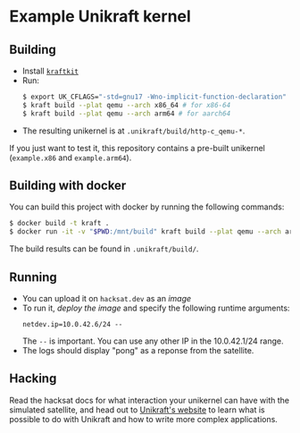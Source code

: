 # Example Unikraft kernel

## Building

- Install [`kraftkit`](https://unikraft.org/docs/cli/install)
- Run:
  ```bash
  $ export UK_CFLAGS="-std=gnu17 -Wno-implicit-function-declaration"
  $ kraft build --plat qemu --arch x86_64 # for x86-64
  $ kraft build --plat qemu --arch arm64 # for aarch64
  ```
- The resulting unikernel is at `.unikraft/build/http-c_qemu-*`.

If you just want to test it, this repository contains a pre-built unikernel
(`example.x86` and `example.arm64`).

## Building with docker

You can build this project with docker by running the following commands:
```bash
$ docker build -t kraft .
$ docker run -it -v "$PWD:/mnt/build" kraft build --plat qemu --arch arm64 
```

The build results can be found in `.unikraft/build/`.

## Running

- You can upload it on `hacksat.dev` as an *image*
- To run it, *deploy the image* and specify the following runtime arguments:
  ```
  netdev.ip=10.0.42.6/24 --
  ```
  The `--` is important. You can use any other IP in the 10.0.42.1/24 range.
- The logs should display "pong" as a reponse from the satellite.

## Hacking

Read the hacksat docs for what interaction your unikernel can have with the
simulated satellite, and head out to [Unikraft's website](https://unikraft.org/docs/getting-started)
to learn what is possible to do with Unikraft and how to write more complex
applications.
